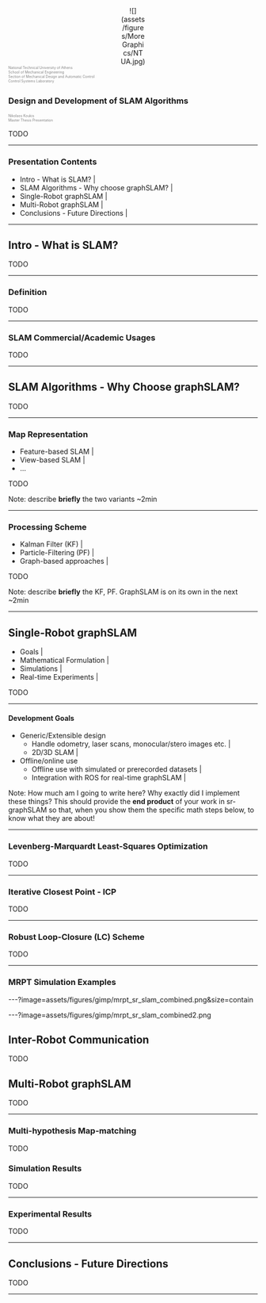 <center><div style="width:10%">
![](assets/figures/MoreGraphics/NTUA.jpg)
</div></center>

<div style="color:gray; font-size:0.5em; height:3em;">
National Technical University of Athens<br>
School of Mechanical Engineering<br>
Section of Mechanical Design and Automatic Control<br>
Control Systems Laboratory<br>
</div>

<br>


### Design and Development of SLAM Algorithms

<div style="color:gray; font-size:2em; font-size: 0.5em">
Nikolaos Koukis<br>
Master Thesis Presentation
</div>


<!--TODO Add a date -->
<!--TODO Add current section in right/left footer-->
<!--TODO Make this an offline version-->
<!--TODO Test presenter mode-->

TODO

---

### Presentation Contents

- Intro - What is SLAM? |
- SLAM Algorithms - Why choose graphSLAM? |
- Single-Robot graphSLAM |
- Multi-Robot graphSLAM |
- Conclusions - Future Directions |

---

## Intro - What is SLAM?

TODO

---

### Definition

TODO

---

### SLAM Commercial/Academic Usages

TODO

---

<!--- --------- End of Intro - What is SLAM?-->


## SLAM Algorithms - Why Choose graphSLAM?

TODO

---

### Map Representation

- Feature-based SLAM |
- View-based SLAM |
- ...

TODO

Note:
describe **briefly** the two variants
~2min

---


### Processing Scheme

- Kalman Filter (KF) |
- Particle-Filtering (PF) |
- Graph-based approaches |

TODO

Note:
describe **briefly** the KF, PF. GraphSLAM is on its own in the next
~2min

---

<!--- --------- End of SLAM Algorithms - Why choose graphSLAM?-->


## Single-Robot graphSLAM

- Goals |
- Mathematical Formulation |
- Simulations |
- Real-time Experiments |

TODO

---

#### Development Goals

- Generic/Extensible design
  - Handle odometry, laser scans, monocular/stero images etc. |
  - 2D/3D SLAM |
- Offline/online use
  - Offline use with simulated or prerecorded datasets |
  - Integration with ROS for real-time graphSLAM |

Note:
How much am I going to write here?
Why exactly did I implement these things?
This should provide the **end product** of your work in sr-graphSLAM so that,
when you show them the specific math steps below, to know what they are about!

---

### Levenberg-Marquardt Least-Squares Optimization

TODO

---

### Iterative Closest Point - ICP

TODO

---

### Robust Loop-Closure (LC) Scheme

TODO

---


### MRPT Simulation Examples

---?image=assets/figures/gimp/mrpt_sr_slam_combined.png&size=contain

<!--TODO Build this.-->
---?image=assets/figures/gimp/mrpt_sr_slam_combined2.png

<!--- --------- End of Single-Robot graphSLAM-->

## Inter-Robot Communication

TODO

<!--- --------- End of Inter-Robot Communication-->

## Multi-Robot graphSLAM

TODO

---

### Multi-hypothesis Map-matching

TODO

### Simulation Results

TODO

---

### Experimental Results

TODO

---

<!--- --------- End of Multi-Robot graphSLAM-->

## Conclusions - Future Directions

TODO

---

<!--- --------- End of Conclusions - Future Directions-->
